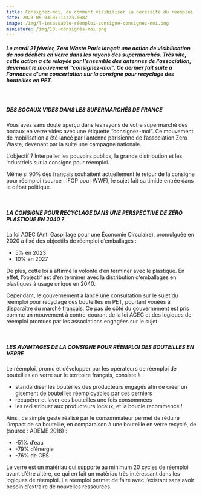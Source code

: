 ```yaml
---
title: Consignez-moi, ou comment visibiliser la nécessité du réemploi
date: 2023-05-03T07:14:23.008Z
image: /img/l-incassable-réemploi-consigne-consignez-moi.png
miniature: /img/13.-consignés-moi.png
---
```


##### Le mardi 21 février, Zero Waste Paris lançait une action de visibilisation de nos déchets en verre dans les rayons des supermarchés. Très vite, cette action a été relayée par l’ensemble des antennes de l’association, devenant le mouvement “consignez-moi”. Ce dernier fait suite à l’annonce d’une concertation sur la consigne pour recyclage des bouteilles en PET.

<br/>

##### **DES BOCAUX VIDES DANS LES SUPERMARCHÉS DE FRANCE**

Vous avez sans doute aperçu dans les rayons de votre supermarché des bocaux en verre vides avec une étiquette “consignez-moi”. Ce mouvement de mobilisation a été lancé par l’antenne parisienne de l’association Zero Waste, devenant par la suite une campagne nationale.

L’objectif ? Interpeller les pouvoirs publics, la grande distribution et les industriels sur la consigne pour réemploi.

Même si 90% des français souhaitent actuellement le retour de la consigne pour réemploi (source : IFOP pour WWF), le sujet fait sa timide entrée dans le débat politique.

<br/>

##### LA CONSIGNE POUR RECYCLAGE DANS UNE PERSPECTIVE DE ZÉRO PLASTIQUE EN 2040 ? 

La loi AGEC (Anti Gaspillage pour une Économie Circulaire), promulguée en 2020 a fixé des objectifs de réemploi d’emballages :

- 5% en 2023
- 10% en 2027

De plus, cette loi a affirmé la volonté d’en terminer avec le plastique. En effet, l’objectif est d’en terminer avec la distribution d’emballages en plastiques à usage unique en 2040.

Cependant, le gouvernement a lancé une consultation sur le sujet du réemploi pour recyclage des bouteilles en PET, pourtant vouées à disparaître du marché français. Ce pas de côté du gouvernement est pris comme un mouvement à contre-courant de la loi AGEC et des logiques de réemploi promues par les associations engagées sur le sujet.

<br/>

##### LES AVANTAGES DE LA CONSIGNE POUR RÉEMPLOI DES BOUTEILLES EN VERRE

Le réemploi, promu et développer par les opérateurs de réemploi de bouteilles en verre sur le territoire français, consiste à :

- standardiser les bouteilles des producteurs engagés afin de créer un gisement de bouteilles réemployables par ces derniers
- récupérer et laver ces bouteilles une fois consommées
- les redistribuer aux producteurs locaux, et la boucle recommence !

Ainsi, ce simple geste réalisé par le consommateur permet de réduire l’impact de sa bouteille, en comparaison à une bouteille en verre recyclé, de (source : ADEME 2018) :

- \-51% d’eau
- \-79% d’énergie
- \-76% de GES

Le verre est un matériau qui supporte au minimum 20 cycles de réemploi avant d’être altéré, ce qui en fait un matériau très intéressant dans les logiques de réemploi. Le réemploi permet de faire avec l’existant sans avoir besoin d’extraire de nouvelles ressources.
